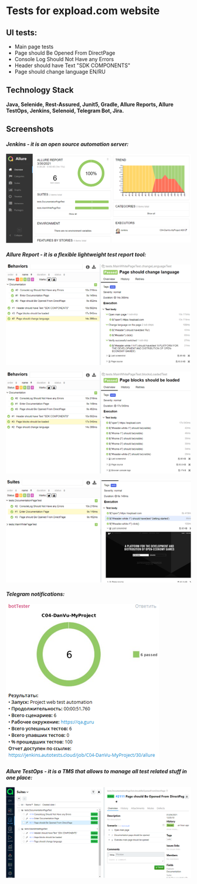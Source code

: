 # Tests for expload.com website
## UI tests:
- Main page tests
- Page should Be Opened From DirectPage
- Console Log Should Not Have any Errors
- Header should have Text "SDK COMPONENTS"
- Page should change language EN/RU

## Technology Stack
**Java, Selenide, Rest-Assured, Junit5, Gradle, Allure Reports, Allure TestOps, Jenkins, Selenoid, Telegram Bot, Jira.**

## Screenshots
#### *Jenkins - it is an open source automation server:*
![selenoid_screenshot](src/test/resources/images/Jenkins.png)


#### *Allure Report - it is a flexible lightweight test report tool:*
![selenoid_screenshot](src/test/resources/images/allure_with_steps.png)


![selenoid_screenshot](src/test/resources/images/allure_with_steps1.png)


![selenoid_screenshot](src/test/resources/images/allure_test_body.png)


#### *Telegram notifications:*
![selenoid_screenshot](src/test/resources/images/telegram.png)


#### *Allure TestOps - it is a TMS that allows to manage all test related stuff in one place:*
![selenoid_screenshot](src/test/resources/images/AllureTestOps.png)